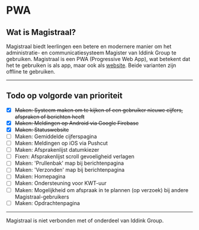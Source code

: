 # PWA
## Wat is Magistraal?
Magistraal biedt leerlingen een betere en modernere manier om het administratie- en communicatiesysteem Magister van Iddink Group te gebruiken. Magistraal is een PWA (Progressive Web App), wat betekent dat het te gebruiken is als app, maar ook als [website](https://tjalling.net/magistraal/). Beide varianten zijn offline te gebruiken.

---

## Todo op volgorde van prioriteit
- [x] ~~Maken: Systeem maken om te kijken of een gebruiker nieuwe cijfers, afspraken of berichten heeft~~
- [x] ~~Maken: Meldingen op Android via Google Firebase~~
- [x] ~~Maken: Statuswebsite~~
- [ ] Maken: Gemiddelde cijferspagina
- [ ] Maken: Meldingen op iOS via Pushcut
- [ ] Maken: Afsprakenlijst datumkiezer
- [ ] Fixen: Afsprakenlijst scroll gevoeligheid verlagen
- [ ] Maken: 'Prullenbak' map bij berichtenpagina
- [ ] Maken: 'Verzonden' map bij berichtenpagina
- [ ] Maken: Homepagina
- [ ] Maken: Ondersteuning voor KWT-uur
- [ ] Maken: Mogelijkheid om afspraak in te plannen (op verzoek) bij andere Magistraal-gebruikers
- [ ] Maken: Opdrachtenpagina

---

Magistraal is niet verbonden met of onderdeel van Iddink Group.
